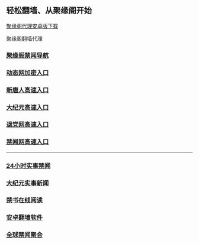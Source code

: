 
## 轻松翻墙、从聚缘阁开始


[聚缘阁代理安卓版下载](https://gitlab.com/juyuange/2/-/raw/master/jyg.apk)

聚缘阁翻墙代理 

### [聚缘阁禁闻导航](https://bg.b82ka.club/d)

### [动态网加密入口](https://rt.b82ka.club/6/458/888)


### [新唐人高速入口](https://jw.b82ka.club/6/458/5)

### [大纪元高速入口](https://jw.b82ka.club/6/458/7)

### [退党网高速入口](https://jw.b82ka.club/6/458/8)

### [禁闻网高速入口](https://jw.b82ka.club/ban)



***




### [24小时实事禁闻](https://git.io/fj3Go)

### [大纪元实事新闻](https://git.io/fjmgE)


### [禁书在线阅读](https://github.com/txyzum203/djy/blob/master/gb/9p.md?flntdtv#1)


### [安卓翻墙软件](https://git.io/afq)

### [全球禁闻聚合](https://github.com/gfw-breaker/banned-news1/blob/master/README.md)







